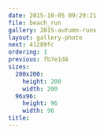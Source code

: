 ```yaml
---
date: 2015-10-05 09:29:21
file: beach_run
gallery: 2015-autumn-runs
layout: gallery-photo
next: 41289fc
ordering: 1
previous: fb7e1d4
sizes:
  200x200:
    height: 200
    width: 200
  96x96:
    height: 96
    width: 96
title: 
---
```


